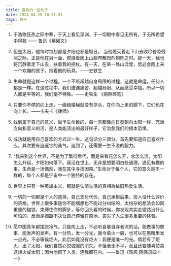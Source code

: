 ```yaml
---
title: 喜欢的一些句子
date: 2024-04-25 18:31:51
tags: 句子
---
```

1. 于浩歌狂热之际中寒，于天上看见深渊，于一切眼中看见无所有，于无所希望中得救 —— 鲁迅《墓碣文》

2. 但是太阳，他每时每刻都是夕阳也都是旭日。 当他熄灭着走下山去收尽苍凉残照之际，正是他在另一面，燃烧着爬上山巅布散烈烈朝辉之时。那一天，我也将沉静着走下山去，扶着我的拐杖。有一天，在某一处山洼里，势必会跑上来一个欢蹦的孩子，抱着他的玩具。——史铁生

3. 生命就是这样一个过程，一个不断超越自身局限的过程，这就是命运，任何人都是一样。在这过程中，我们遭遇痛苦、超越局限、从而感受幸福。所以一切人都是平等的，我们毫不特殊。——史铁生 《病隙碎笔》

4. 只要你不停的向上走，一级级楼梯就没有尽头，在你向上走的脚下，它们也在向上长。——卡夫卡《律师》

5. 找到属于自己的意义，赋予生命目的，每一天都像向日葵朝向太阳一样，充满方向和意义的活，是人类能活出的最好样子，它治愈我们的根本恐惧。

6. 成功就是用自己喜欢的方式过一生。这句话分三部分。首先要知道自己喜欢什么，其次要有追逐它的勇气，追到了，还需要一生不渝的毅力。

7. “我来到这个世界，不是为了繁衍后代，而是来看花怎么开，水怎么流，太阳怎么升起，夕阳如何落下。我活在世上，无非是想要明白些道理，遇见有趣的事。生命是一场偶然，我在其中寻找因果。”生命对于每个人，它的意义是不一样的，每个人都是宇宙中一个独特的存在。

8. 世界上只有一种英雄主义，那就是认清生活的真相后依旧热爱生活。

9. 一切的一切都是个人的选择，自己支付代价，自己承担后果，旁人没什么评价的资格。世界上很多事是你不能细想也不能过分纠结的，太纷杂的想法会如同重重的枷锁，束缚住你的脚步，等你回头看的时候，你发现其实走错路没什么可怕的，反而是踟蹰不决让自己停留在原地，丧失了人生很多重要的体验。

10. 愿中国青年都摆脱冷气，只是向上走，不必听自暴自弃者流的话。能做事的做事，能发声的发声。有一分热，发一分光，就令萤火一般，也可以在黑暗里发一点光，不必等候炬火。此后如竟没有炬火：我便是唯一的光。倘若有了炬火，出了太阳，我们自然心悦诚服的消失。不但毫无不平，而且还要随喜赞美这炬火或太阳；因为他照了人类，连我都在内。——鲁迅《热风·随感录四十一》